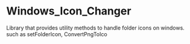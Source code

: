 # Windows_Icon_Changer
Library that provides utility methods to handle folder icons on windows.
such as setFolderIcon, ConvertPngToIco

